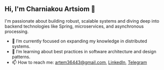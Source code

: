 ## Hi, I'm Charniakou Artsiom 👋

I'm passionate about building robust, scalable systems and diving deep into backend technologies like Spring, microservices, and asynchronous processing.

- 🔭 I’m currently focused on expanding my knowledge in distributed systems.
- 🌱 I’m learning about best practices in software architecture and design patterns.
- 📫 How to reach me: artem36443@gmail.com, [LinkedIn](https://www.linkedin.com/in/artem-charniakou-08b050208/), [Telegram](https://web.telegram.org/k/#@Ikn9zI)
  
<!--
**Artem-kn9z/Artem-kn9z** is a ✨ _special_ ✨ repository because its `README.md` (this file) appears on your GitHub profile.

Here are some ideas to get you started:

- 🔭 I’m currently working on ...
- 🌱 I’m currently learning ...
- 👯 I’m looking to collaborate on ...
- 🤔 I’m looking for help with ...
- 💬 Ask me about ...
- 📫 How to reach me: ...
- 😄 Pronouns: ...
- ⚡ Fun fact: ...
-->
